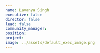 ```yaml
---
name: Lavanya Singh
executive: false
director: false
lead: false
community_manager:   
position:  
project:  
image: ../assets/default_exec_image.png
---
```

